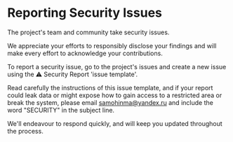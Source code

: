 # **Reporting Security Issues**

The project's team and community take security issues.

We appreciate your efforts to responsibly disclose your findings and will make every effort to acknowledge your contributions.

To report a security issue, go to the project's issues and create a new issue using the ⚠️ Security Report 'issue template'.

Read carefully the instructions of this issue template, and if your report could leak data or might expose how to gain access to a restricted area or break the system, please email [samohinma@yandex.ru](mailto:samohinma@yandex.ru) and include the word "SECURITY" in the subject line.

We'll endeavour to respond quickly, and will keep you updated throughout the process.
